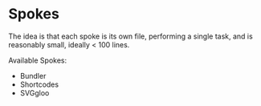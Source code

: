 # Spokes

The idea is that each spoke is its own file, performing a single task, and is
reasonably small, ideally < 100 lines.

Available Spokes:

- Bundler
- Shortcodes
- SVGgloo
